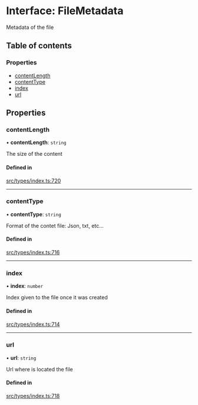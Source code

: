 # Interface: FileMetadata

Metadata of the file

## Table of contents

### Properties

- [contentLength](FileMetadata.md#contentlength)
- [contentType](FileMetadata.md#contenttype)
- [index](FileMetadata.md#index)
- [url](FileMetadata.md#url)

## Properties

### contentLength

• **contentLength**: `string`

The size of the content

#### Defined in

[src/types/index.ts:720](https://github.com/nevermined-io/components-catalog/blob/ca4d0f1/lib/src/types/index.ts#L720)

___

### contentType

• **contentType**: `string`

Format of the contet file: Json, txt, etc...

#### Defined in

[src/types/index.ts:716](https://github.com/nevermined-io/components-catalog/blob/ca4d0f1/lib/src/types/index.ts#L716)

___

### index

• **index**: `number`

Index given to the file once it was created

#### Defined in

[src/types/index.ts:714](https://github.com/nevermined-io/components-catalog/blob/ca4d0f1/lib/src/types/index.ts#L714)

___

### url

• **url**: `string`

Url where is located the file

#### Defined in

[src/types/index.ts:718](https://github.com/nevermined-io/components-catalog/blob/ca4d0f1/lib/src/types/index.ts#L718)
